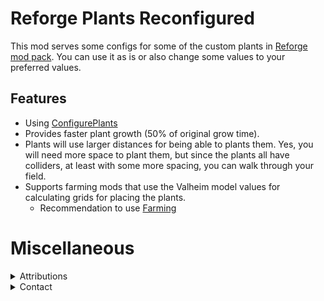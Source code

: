 # Reforge Plants Reconfigured

This mod serves some configs for some of the custom plants in [Reforge mod pack](https://valheim.thunderstore.io/package/Krumpac/Krumpac_Reforge_Core/). You can use it as is or also change some values to your preferred values.

## Features

* Using [ConfigurePlants](https://valheim.thunderstore.io/package/FixItFelix/ConfigurePlants/)
* Provides faster plant growth (50% of original grow time).
* Plants will use larger distances for being able to plants them. Yes, you will need more space to plant them, but since the plants all have colliders, at least with some more spacing, you can walk through your field.
* Supports farming mods that use the Valheim model values for calculating grids for placing the plants.
  * Recommendation to use [Farming](https://valheim.thunderstore.io/package/Smoothbrain/Farming/)

# Miscellaneous

<details>
  <summary>Attributions</summary>

* icon -> https://www.flaticon.com/free-icons/plant
</details>

<details>
  <summary>Contact</summary>

* https://github.com/FelixReuthlinger/Krumpac_Reforge_Reconfigure_Plants
* Discord: Flux#0062 (you can find me around some of the Valheim modding discords, too)
</details>
